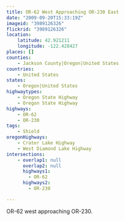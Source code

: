 ```yaml
---
title: OR-62 West Approaching OR-230 East
date: "2009-09-20T15:33:19Z"
imageid: "3989126326"
flickrid: "3989126326"
location:
    latitude: 42.921211
    longitude: -122.428427
places: []
counties:
    - Jackson County|Oregon|United States
countries:
    - United States
states:
    - Oregon|United States
highwaytypes:
    - Oregon State Highway
    - Oregon State Highway
highways:
    - OR-62
    - OR-230
tags:
    - Shield
oregonHighways:
    - Crater Lake Highway
    - West Diamond Lake Highway
intersections:
    - overlap1: null
      overlap2: null
      highways1:
        - OR-62
      highways2:
        - OR-230

---
```

OR-62 west approaching OR-230.